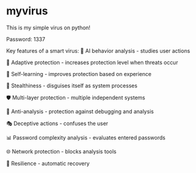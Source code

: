 # myvirus
This is my simple virus on python!

Password: 1337

Key features of a smart virus:
🤖 AI behavior analysis - studies user actions

🎯 Adaptive protection - increases protection level when threats occur

🧠 Self-learning - improves protection based on experience

👻 Stealthiness - disguises itself as system processes

🛡️ Multi-layer protection - multiple independent systems

🔧 Anti-analysis - protection against debugging and analysis

🎭 Deceptive actions - confuses the user

📊 Password complexity analysis - evaluates entered passwords

🌐 Network protection - blocks analysis tools

💪 Resilience - automatic recovery
